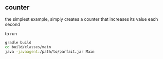 ## counter

the simplest example, simply creates a counter that increases its value each second

to run

```sh
gradle build
cd build/classes/main
java -javaagent:/path/to/parfait.jar Main
```

